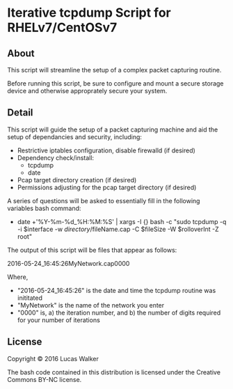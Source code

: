 Iterative tcpdump Script for RHELv7/CentOSv7
============================================

About
-----
This script will streamline the setup of a complex packet capturing routine.

Before running this script, be sure to configure and mount a secure storage device and otherwise approprately secure your system.

Detail
------
This script will guide the setup of a packet capturing machine and aid the setup of dependancies and security, including:
  - Restrictive iptables configuration, disable firewalld (if desired)
  - Dependency check/install:
    - tcpdump
    - date
  - Pcap target directory creation (if desired)
  - Permissions adjusting for the pcap target directory (if desired)

A series of questions will be asked to essentially fill in the following variables bash command:
  - date +'%Y-%m-%d_%H:%M:%S' | xargs -I {} bash -c "sudo tcpdump -q -i $interface -w $directory/{}$fileName.cap -C $fileSize -W $rolloverInt -Z root"

The output of this script will be files that appear as follows:

2016-05-24_16:45:26MyNetwork.cap0000

Where, 
  - "2016-05-24_16:45:26" is the date and time the tcpdump routine was inititated
  - "MyNetwork" is the name of the network you enter
  - "0000" is, a) the iteration number, and b) the number of digits required for your number of iterations

License
-------
Copyright © 2016 Lucas Walker

The bash code contained in this distribution is licensed under the Creative Commons BY-NC license.
